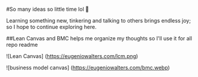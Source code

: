 #So many ideas so little time lol 👋

Learning something new, tinkering and talking to others brings endless joy; so I hope to continue exploring here.

##Lean Canvas and BMC helps me organize my thoughts so I'll use it for all repo readme

![Lean Canvas] (https://eugeniowalters.com/lcm.png)

![business model canvas] (https://eugeniowalters.com/bmc.webp)
<!--
**eugeniowalters/eugeniowalters** is a ✨ _special_ ✨ repository because its `README.md` (this file) appears on your GitHub profile.

Here are some ideas to get you started:

- 🔭 I’m currently working on ...
- 🌱 I’m currently learning ...
- 👯 I’m looking to collaborate on ...
- 🤔 I’m looking for help with ...
- 💬 Ask me about ...
- 📫 How to reach me: ...
- 😄 Pronouns: ...
- ⚡ Fun fact: ...
-->
